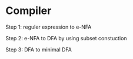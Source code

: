# Compiler

Step 1: reguler expression to e-NFA

Step 2: e-NFA to DFA by using subset constuction

Step 3: DFA to minimal DFA 

 
